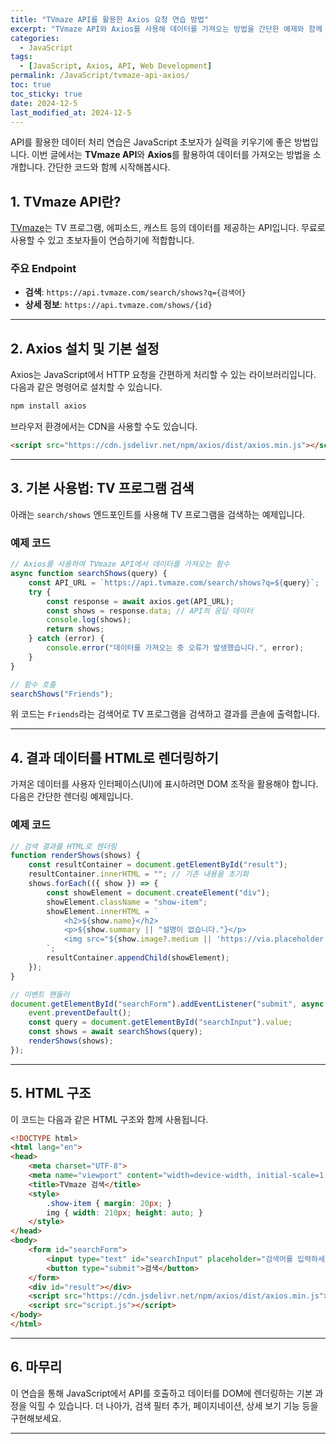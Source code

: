 ```yaml
---
title: "TVmaze API를 활용한 Axios 요청 연습 방법"
excerpt: "TVmaze API와 Axios를 사용해 데이터를 가져오는 방법을 간단한 예제와 함께 알아봅니다."
categories:
  - JavaScript
tags:
  - [JavaScript, Axios, API, Web Development]
permalink: /JavaScript/tvmaze-api-axios/
toc: true
toc_sticky: true
date: 2024-12-5
last_modified_at: 2024-12-5
---
```


API를 활용한 데이터 처리 연습은 JavaScript 초보자가 실력을 키우기에 좋은 방법입니다. 이번 글에서는 **TVmaze API**와 **Axios**를 활용하여 데이터를 가져오는 방법을 소개합니다. 간단한 코드와 함께 시작해봅시다.

## 1. TVmaze API란?  
[TVmaze](https://www.tvmaze.com/api)는 TV 프로그램, 에피소드, 캐스트 등의 데이터를 제공하는 API입니다. 무료로 사용할 수 있고 초보자들이 연습하기에 적합합니다.

### 주요 Endpoint  
- **검색**: `https://api.tvmaze.com/search/shows?q={검색어}`
- **상세 정보**: `https://api.tvmaze.com/shows/{id}`

---

## 2. Axios 설치 및 기본 설정  

Axios는 JavaScript에서 HTTP 요청을 간편하게 처리할 수 있는 라이브러리입니다. 다음과 같은 명령어로 설치할 수 있습니다.

```bash
npm install axios
```

브라우저 환경에서는 CDN을 사용할 수도 있습니다.

```html
<script src="https://cdn.jsdelivr.net/npm/axios/dist/axios.min.js"></script>
```

---

## 3. 기본 사용법: TV 프로그램 검색  

아래는 `search/shows` 엔드포인트를 사용해 TV 프로그램을 검색하는 예제입니다.

### 예제 코드  
```js
// Axios를 사용하여 TVmaze API에서 데이터를 가져오는 함수
async function searchShows(query) {
    const API_URL = `https://api.tvmaze.com/search/shows?q=${query}`;
    try {
        const response = await axios.get(API_URL);
        const shows = response.data; // API의 응답 데이터
        console.log(shows);
        return shows;
    } catch (error) {
        console.error("데이터를 가져오는 중 오류가 발생했습니다.", error);
    }
}

// 함수 호출
searchShows("Friends");
```

위 코드는 `Friends`라는 검색어로 TV 프로그램을 검색하고 결과를 콘솔에 출력합니다.

---

## 4. 결과 데이터를 HTML로 렌더링하기  

가져온 데이터를 사용자 인터페이스(UI)에 표시하려면 DOM 조작을 활용해야 합니다. 다음은 간단한 렌더링 예제입니다.

### 예제 코드  
```js
// 검색 결과를 HTML로 렌더링
function renderShows(shows) {
    const resultContainer = document.getElementById("result");
    resultContainer.innerHTML = ""; // 기존 내용을 초기화
    shows.forEach(({ show }) => {
        const showElement = document.createElement("div");
        showElement.className = "show-item";
        showElement.innerHTML = `
            <h2>${show.name}</h2>
            <p>${show.summary || "설명이 없습니다."}</p>
            <img src="${show.image?.medium || 'https://via.placeholder.com/210'}" alt="${show.name}">
        `;
        resultContainer.appendChild(showElement);
    });
}

// 이벤트 핸들러
document.getElementById("searchForm").addEventListener("submit", async (event) => {
    event.preventDefault();
    const query = document.getElementById("searchInput").value;
    const shows = await searchShows(query);
    renderShows(shows);
});
```

---

## 5. HTML 구조  

이 코드는 다음과 같은 HTML 구조와 함께 사용됩니다.

```html
<!DOCTYPE html>
<html lang="en">
<head>
    <meta charset="UTF-8">
    <meta name="viewport" content="width=device-width, initial-scale=1.0">
    <title>TVmaze 검색</title>
    <style>
        .show-item { margin: 20px; }
        img { width: 210px; height: auto; }
    </style>
</head>
<body>
    <form id="searchForm">
        <input type="text" id="searchInput" placeholder="검색어를 입력하세요" required>
        <button type="submit">검색</button>
    </form>
    <div id="result"></div>
    <script src="https://cdn.jsdelivr.net/npm/axios/dist/axios.min.js"></script>
    <script src="script.js"></script>
</body>
</html>
```

---

## 6. 마무리  

이 연습을 통해 JavaScript에서 API를 호출하고 데이터를 DOM에 렌더링하는 기본 과정을 익힐 수 있습니다. 더 나아가, 검색 필터 추가, 페이지네이션, 상세 보기 기능 등을 구현해보세요.

---
